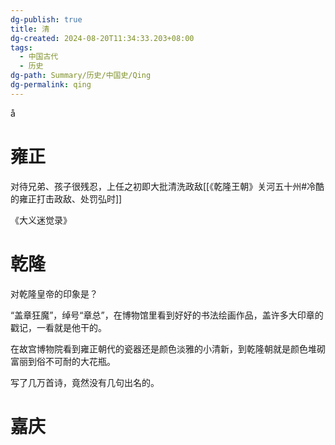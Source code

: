```yaml
---
dg-publish: true
title: 清
dg-created: 2024-08-20T11:34:33.203+08:00
tags:
  - 中国古代
  - 历史
dg-path: Summary/历史/中国史/Qing
dg-permalink: qing
---
```

å

# 雍正

对待兄弟、孩子很残忍，上任之初即大批清洗政敌[[《乾隆王朝》关河五十州#冷酷的雍正打击政敌、处罚弘时]]

《大义迷觉录》

# 乾隆

对乾隆皇帝的印象是？ 

“盖章狂魔”，绰号“章总”，在博物馆里看到好好的书法绘画作品，盖许多大印章的戳记，一看就是他干的。

在故宫博物院看到雍正朝代的瓷器还是颜色淡雅的小清新，到乾隆朝就是颜色堆砌富丽到俗不可耐的大花瓶。

写了几万首诗，竟然没有几句出名的。





# 嘉庆


